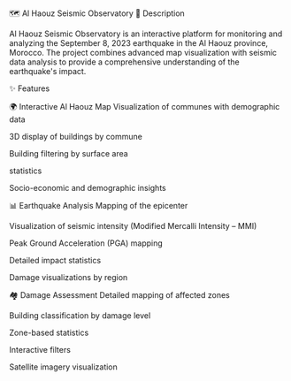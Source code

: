 🗺️ Al Haouz Seismic Observatory
📝 Description

Al Haouz Seismic Observatory is an interactive platform for monitoring and analyzing the September 8, 2023 earthquake in the Al Haouz province, Morocco. The project combines advanced map visualization with seismic data analysis to provide a comprehensive understanding of the earthquake's impact.

✨ Features

🌍 Interactive Al Haouz Map
Visualization of communes with demographic data

3D display of buildings by commune

Building filtering by surface area

statistics

Socio-economic and demographic insights

📊 Earthquake Analysis
Mapping of the epicenter

Visualization of seismic intensity (Modified Mercalli Intensity – MMI)

Peak Ground Acceleration (PGA) mapping

Detailed impact statistics

Damage visualizations by region

🏘️ Damage Assessment
Detailed mapping of affected zones

Building classification by damage level

Zone-based statistics

Interactive filters

Satellite imagery visualization
